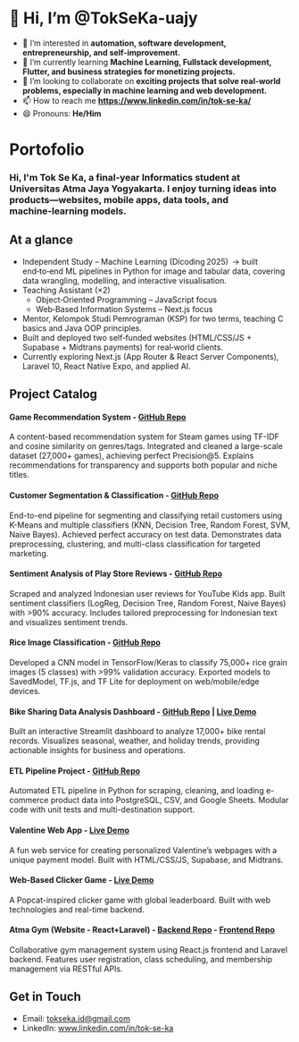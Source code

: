 # 👋 Hi, I’m @TokSeKa-uajy  

- 👀 I’m interested in **automation, software development, entrepreneurship, and self-improvement.**  
- 🌱 I’m currently learning **Machine Learning, Fullstack development, Flutter, and business strategies for monetizing projects.**  
- 💞️ I’m looking to collaborate on **exciting projects that solve real-world problems, especially in machine learning and web development.**  
- 📫 How to reach me **https://www.linkedin.com/in/tok-se-ka/**  
- 😄 Pronouns: **He/Him**  

# Portofolio
### Hi, I'm Tok Se Ka, a final‑year Informatics student at Universitas Atma Jaya Yogyakarta. I enjoy turning ideas into products—websites, mobile apps, data tools, and machine‑learning models.

## At a glance
- Independent Study – Machine Learning (Dicoding 2025) → built end‑to‑end ML pipelines in Python for image and tabular data, covering data wrangling, modelling, and interactive visualisation.
- Teaching Assistant (×2)
  - Object‑Oriented Programming – JavaScript focus
  - Web‑Based Information Systems – Next.js focus
- Mentor, Kelompok Studi Pemrograman (KSP) for two terms, teaching C basics and Java OOP principles.
- Built and deployed two self‑funded websites (HTML/CSS/JS + Supabase + Midtrans payments) for real‑world clients.
- Currently exploring Next.js (App Router & React Server Components), Laravel 10, React Native Expo, and applied AI.

## Project Catalog

#### Game Recommendation System - [GitHub Repo](https://github.com/TokSeKa-uajy/sistem-rekomendasi.git)
A content-based recommendation system for Steam games using TF-IDF and cosine similarity on genres/tags. Integrated and cleaned a large-scale dataset (27,000+ games), achieving perfect Precision@5. Explains recommendations for transparency and supports both popular and niche titles.

#### Customer Segmentation & Classification - [GitHub Repo](https://github.com/TokSeKa-uajy/Proyek-Predictive-Analytics.git)
End-to-end pipeline for segmenting and classifying retail customers using K-Means and multiple classifiers (KNN, Decision Tree, Random Forest, SVM, Naive Bayes). Achieved perfect accuracy on test data. Demonstrates data preprocessing, clustering, and multi-class classification for targeted marketing.

#### Sentiment Analysis of Play Store Reviews - [GitHub Repo](https://github.com/TokSeKa-uajy/Proyek-Analisis-Sentimen.git)
Scraped and analyzed Indonesian user reviews for YouTube Kids app. Built sentiment classifiers (LogReg, Decision Tree, Random Forest, Naive Bayes) with >90% accuracy. Includes tailored preprocessing for Indonesian text and visualizes sentiment trends.

#### Rice Image Classification - [GitHub Repo](https://github.com/TokSeKa-uajy/Proyek-Klasifikasi-Gambar.git)
Developed a CNN model in TensorFlow/Keras to classify 75,000+ rice grain images (5 classes) with >99% validation accuracy. Exported models to SavedModel, TF.js, and TF Lite for deployment on web/mobile/edge devices.

#### Bike Sharing Data Analysis Dashboard - [GitHub Repo](https://github.com/TokSeKa-uajy/Proyek-Analisis-Data.git) | [Live Demo](https://tokseka-uajy-proyekanalisisdata-dashboard-ywuaw8.streamlit.app/)
Built an interactive Streamlit dashboard to analyze 17,000+ bike rental records. Visualizes seasonal, weather, and holiday trends, providing actionable insights for business and operations.

#### ETL Pipeline Project - [GitHub Repo](https://github.com/TokSeKa-uajy/ETL-Pipeline.git)
Automated ETL pipeline in Python for scraping, cleaning, and loading e-commerce product data into PostgreSQL, CSV, and Google Sheets. Modular code with unit tests and multi-destination support.

#### Valentine Web App - [Live Demo](https://gakbisanolak.netlify.app/)
A fun web service for creating personalized Valentine’s webpages with a unique payment model. Built with HTML/CSS/JS, Supabase, and Midtrans.

#### Web-Based Clicker Game - [Live Demo](https://gebukdontol.netlify.app/) 
A Popcat-inspired clicker game with global leaderboard. Built with web technologies and real-time backend.

#### Atma Gym (Website - React+Laravel) - [Backend Repo](https://github.com/TokSeKa-uajy/PW_B_4_Laravel.git) - [Frontend Repo](https://github.com/TokSeKa-uajy/PW_B_4_React.git) 
Collaborative gym management system using React.js frontend and Laravel backend. Features user registration, class scheduling, and membership management via RESTful APIs.

## Get in Touch
- Email: tokseka.id@gmail.com
- LinkedIn: www.linkedin.com/in/tok-se-ka
